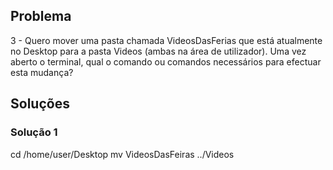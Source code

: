 ## Problema

3 - Quero mover uma pasta chamada VideosDasFerias que está atualmente no Desktop para a pasta Videos (ambas na área de utilizador). Uma vez aberto o terminal, qual o comando ou comandos necessários para efectuar esta mudança?

## Soluções

### Solução 1

cd /home/user/Desktop
mv VideosDasFeiras ../Videos
